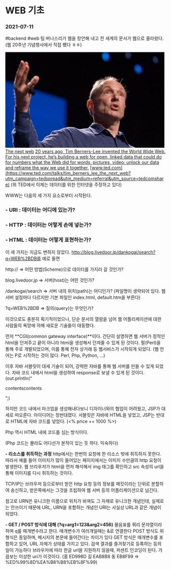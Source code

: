 # WEB 기초
### 2021-07-11
#backend #web
팀 버나스리가 웹을 창안해 내고 전 세계의 문서가 웹으로 올라왔다.
(웹 20주년 기념행사에서 직접 뵀다 ㅎㅎ)
 
![](WEB%20%EA%B8%B0%EC%B4%88/dthumb-phinf.pstatic.net.jpg)
  [The next web](https://www.ted.com/talks/tim_berners_lee_the_next_web?utm_campaign=tedspread&utm_medium=referral&utm_source=tedcomshare) 
   [20 years ago, Tim Berners-Lee invented the World Wide Web. For his next project, he’s building a web for open, linked data that could do for numbers what the Web did for words, pictures, video: unlock our data and reframe the way we use it together.](https://www.ted.com/talks/tim_berners_lee_the_next_web?utm_campaign=tedspread&utm_medium=referral&utm_source=tedcomshare) 
  [www.ted.com](https://www.ted.com/talks/tim_berners_lee_the_next_web?utm_campaign=tedspread&utm_medium=referral&utm_source=tedcomshare) (위 TED에서 이제는 데이터를 위한 인터넷을 주장하고 있다)
 
WWW는 다음의 세 가지 요소로부터 시작된다.
### - URI : 데이터는 어디에 있는가?

### - HTTP : 데이터는 어떻게 손에 넣는가?

### - HTML : 데이터는 어떻게 표현하는가?

 
이 세 가지는 지금도 변하지 않았다.
http://blog.livedoor.jp/dankogai/search?q=WEB%2BDB를 예로 들면
 
http://
=> 어떤 방법(Scheme)으로 데이터를 가지러 갈 것인가?
 
blog.livedoor.jp
=> 서버(host)는 어떤 것인가?
 
/dankogai/search
=> 서버 내의 위치(path)는 어디인가?
(파일명이 생략되어 있다. 웹 서버 설정마다 다르지만 기본 파일인 index.html, default.htm을 부른다)
 
?q=WEB%2BDB
 => 질의(query)는 무엇인가?
 
이것으로도 충분히 획기적이었으나,
단순 문서의 열람을 넘어 웹 어플리케이션에 대한 사람들의 욕망에 의해
새로운 기술들이 태동했다.
 
먼저 **CGI(common gateway interface)**이다.
간단히 설명하면 웹 서버가 정적인 html을 던져주고 끝이 아니라 html을 생성해서 던져줄 수 있게 된 것이다.
펄(Perl)을 통해 주로 개발되었으며, 이를 통해 전자 상거래 등 웹서비스가 시작되게 되었다.
(웹 언어는 P로 시작하는 것이 많다. Perl, Php, Python, …)
 
이후 자바 서블릿이 대세 기술이 되어, 강력한 자바를 통해 웹 서버를 만들 수 있게 되었다.
자바 코드 내에서 html을 생성하여 response로 보낼 수 있게 된 것이다.
(out.println(“<p>contentscontents</p>”;)
 
하지만 코드 내에서 마크업을 생성해내다보니 디자이너와의 협업이 어려웠고,
JSP가 대세로 떠오른다. 아이디어는 정반대였다.
서블릿은 자바에 HTML을 넣었고, JSP는 반대로 HTML에 자바 코드를 넣었다.
(<% price += 1000 %>)
 
Php 역시 HTML 내에 코드를 심는 방식이다.
<? php
    $arg1 = $_GET[‘arg1’;
    $arg2 = $_GET[‘arg2’;
    $result = $arg1 + $arg2;
    echo htmlspecialchars($result);
?>
(Php 코드는 몰라도 어디선가 본적이 있는 듯 하다. 익숙하다)
 
 
**- 리소스를 취득하는 과정**
http에서는 한번의 요청에 한 리소스 밖에 취득하지 못한다.
따라서 예를 들어 이미지가 많이 들어있는 페이지에서는 이미지 수만큼의 http 요청이 발생한다.
웹 브라우저가 html을 먼저 해석해서 img 태그를 확인하고 src 속성의 url을 통해 이미지를 다시 취득하는 것이다.
 
TCP/IP는 브라우저 등으로부터 받은 http 요청 등의 정보를 패킷이라는 단위로 분할하여 송신하고,
받은쪽에서는 그것을 조립하여 웹 서버 등의 어플리케이션으로 넘긴다.
 
참고로 URN은 유니크한 이름으로 위치가 바껴도 그 자체로 유니크한 개념인데, 실제로는 안쓰이기 때문에 URL, URN을 포함하는 개념인 URI는 사실상 URL과 같은 개념이 되었다.
 
**- GET / POST 방식에 대해 (?q=arg1=123&arg2=456)**
물음표를 쿼리 문자열이라하며 q를 매개변수라고 한다. 매개변수가 여러개일때는 &로 연결한다
POST 방식도 위 형식은 동일하며, 메시지의 본문에 들어간다는 차이가 있다
GET 방식은 매개변수를 포함하고 있어, URL 자체가 상태를 가지고 있다. 검색 결과를 즐겨찾기로 등록하는 등의 일이 가능하다
브라우저에 따라 한글 url을 지원하지 않을때, 퍼센트 인코딩이 된다. 가끔보는 이상한 uri가 이것이다.
(홍 ED998D 길 EAB8B8 동 EB8F99 => %ED%99%8D%EA%B8%B8%EB%8F%99)

